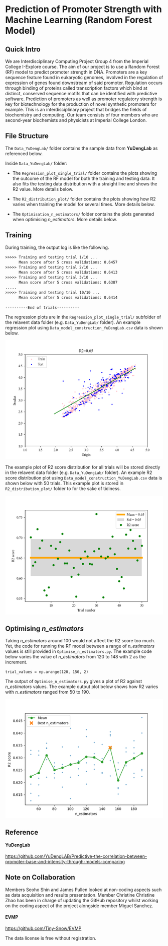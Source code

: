 # Prediction of Promoter Strength with Machine Learning (Random Forest Model)

## Quick Intro
We are Interdisciplinary Computing Project Group 4 from the Imperial College I-Explore course. The aim of our project is to use a Random Forest (RF) model to predict promoter strength in DNA. Promoters are a key sequence feature found in eukaryotic genomes, involved in the regulation of expression of genes found downstream of said promoter. Regulation occurs through binding of proteins called transcription factors which bind at distinct, conserved sequence motifs that can be identified with predictive software. Prediction of promoters as well as promoter regulatory strength is key for biotechnology for the production of novel synthetic promoters for example. This is an interdisciplinary project that bridges the fields of biochemistry and computing. Our team consists of four members who are second-year biochemists and physicists at Imperial College London.

## File Structure
The `Data_YuDengLab/` folder contains the sample data from **YuDengLab** as referenced below.

Inside `Data_YuDengLab/` folder:

* The `Regression_plot_single_trial/` folder contains the plots showing the outcome of the RF model for both the training and testing data. It also fits the testing data distribution with a straight line and shows the R2 value. More details below.

* The `R2_distribution_plot/` folder contains the plots showing how R2 varies when training the model for several times. More details below.

* The `Optimisation_n_estimators/` folder contains the plots generated when optimising *n_estimators*. More details below.

## Training
During training, the output log is like the following.

```
>>>>> Training and testing trial 1/10 ...
      Mean score after 5 cross validations: 0.6457
>>>>> Training and testing trial 2/10 ...
      Mean score after 5 cross validations: 0.6413
>>>>> Training and testing trial 3/10 ...
      Mean score after 5 cross validations: 0.6387
.....
>>>>> Training and testing trial 10/10 ...
      Mean score after 5 cross validations: 0.6414

----------End of trials----------
```

The regression plots are in the `Regression_plot_single_trial/` subfolder of the relavent data folder (e.g. `Data_YuDengLab/` folder). An example regression plot using `Data_model_construction_YuDengLab.csv` data is shown below.

![Regression plot](/Data_YuDengLab/Regression_plot_single_trial/Regression_Data_YuDengLab_2.png "Example regression plot trained with *Data_model_construction_YuDengLab.csv* data.")

The example plot of R2 score distribution for all trials will be stored directly in the relavent data folder (e.g. `Data_YuDengLab/` folder). An example R2 score distribution plot using `Data_model_construction_YuDengLab.csv` data is shown below with 50 trials. This example plot is stored in `R2_distribution_plot/` folder to for the sake of tidiness.

![R2 distribution plot](/Data_YuDengLab/R2_distribution_plot/R2_distribution_of_50_trials_Data_YuDengLab.png "Example R2 distribution plot trained 100 times with *Data_model_construction_YuDengLab.csv* data.")

## Optimising *n_estimators*
Taking *n_estimators* around 100 would not affect the R2 score too much. Yet, the code for running the RF model between a range of *n_estimators* values is still provided in `Optimise_n_estimators.py`. The example code below varies the value of *n_estimators* from 120 to 148 with 2 as the increment.

```
trial_values = np.arange(120, 150, 2)
```

The output of `Optimise_n_estimators.py` gives a plot of R2 against *n_estimators* values. The example output plot below shows how R2 varies with *n_estimators* ranged from 50 to 190.

![Optimisation of n_estimators plot](/Data_YuDengLab/Optimisation_n_estimators/Value_range_50_190_total_15_values.png "Example Optimisation of n_estimators plot by running 15 values from *n_estimators* = 50 to 190.")

## Reference
#### YuDengLab
https://github.com/YuDengLAB/Predictive-the-correlation-between-promoter-base-and-intensity-through-models-comparing

## Note on Collaboration

Members Seoho Shin and James Pullen looked at non-coding aspects such as data acquisition and results presentation. Member Christine Christine Zhao has been in charge of updating the GitHub repository whilst working on the coding aspect of the project alongside member Miguel Sanchez.

#### EVMP
https://github.com/Tiny-Snow/EVMP

The data license is free without registration.
